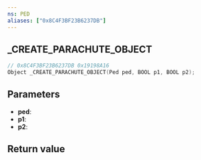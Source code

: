 ```yaml
---
ns: PED
aliases: ["0x8C4F3BF23B6237DB"]
---
```

## _CREATE_PARACHUTE_OBJECT

```c
// 0x8C4F3BF23B6237DB 0x19198A16
Object _CREATE_PARACHUTE_OBJECT(Ped ped, BOOL p1, BOOL p2);
```


## Parameters
* **ped**: 
* **p1**: 
* **p2**: 

## Return value
